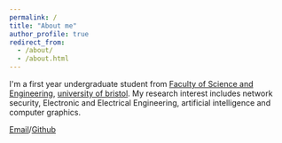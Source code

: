 ```yaml
---
permalink: /
title: "About me"
author_profile: true
redirect_from: 
  - /about/
  - /about.html
---
```


I'm a first year undergraduate student from [Faculty of Science and Engineering](https://www.bristol.ac.uk/science-engineering/contact-us/), [university of bristol](https://www.bristol.ac.uk/). My research interest includes network security, Electronic and Electrical Engineering, artificial intelligence and computer graphics.

[Email](mailto:bt24880@bristol.ac.uk)/[Github](https://jessica-ran747.github.io/)
